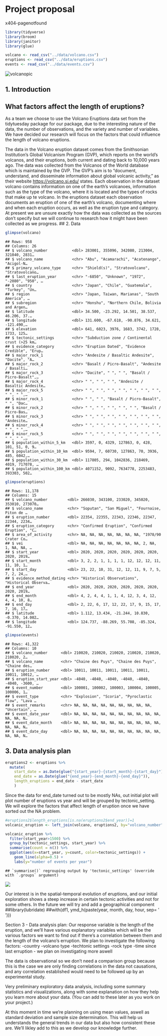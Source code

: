 Project proposal
================
x404-pagenotfound

``` r
library(tidyverse)
library(broom)
library(janitor)
library(glue)
```

``` r
volcano <- read_csv("../data/volcano.csv")
eruptions <- read_csv("../data/eruptions.csv")
events <- read_csv("../data/events.csv")
```

![volcanopic](images/volcano.jpg)

## 1\. Introduction

## What factors affect the length of eruptions?

As a team we choose to use the Volcano Eruptions data set from the
tidytuesday package for our package, due to the interesting nature of
the data, the number of observations, and the variety and number of
variables. We have decided our research will focus on the factors that
could influence the length of volcano eruptions.

The data in the Volcano eruption dataset comes from the Smithsonian
Institution’s Global Volcanism Program (GVP), which reports on the
world’s volcanos, and their eruptions, both current and dating back to
10,000 years ago. The data was collected from the Volcanos of the World
database which is maintained by the GVP. The GVP’s aim is to “document,
understand, and disseminate information about global volcanic activity,”
as their website <https://volcano.si.edu/> states. Each observation in
the dataset volcano contains information on one of the earth’s
volcanoes, information such as the type of the volcano, where it is
located and the types of rocks that make up te volcano. In the eruptions
dataset each observation documents an eruption of one of the earth’s
volcano, documenting where and when each eruption occurs, as well as the
eruption type and category. At present we are unsure exactly how the
data was collected as the sources don’t specify but we will continue to
research how it might have been collected as we progress. \#\# 2. Data

``` r
glimpse(volcano)
```

    ## Rows: 958
    ## Columns: 26
    ## $ volcano_number           <dbl> 283001, 355096, 342080, 213004, 321040, 2831…
    ## $ volcano_name             <chr> "Abu", "Acamarachi", "Acatenango", "Acigol-N…
    ## $ primary_volcano_type     <chr> "Shield(s)", "Stratovolcano", "Stratovolcano…
    ## $ last_eruption_year       <chr> "-6850", "Unknown", "1972", "-2080", "950", …
    ## $ country                  <chr> "Japan", "Chile", "Guatemala", "Turkey", "Un…
    ## $ region                   <chr> "Japan, Taiwan, Marianas", "South America", …
    ## $ subregion                <chr> "Honshu", "Northern Chile, Bolivia and Argen…
    ## $ latitude                 <dbl> 34.500, -23.292, 14.501, 38.537, 46.206, 37.…
    ## $ longitude                <dbl> 131.600, -67.618, -90.876, 34.621, -121.490,…
    ## $ elevation                <dbl> 641, 6023, 3976, 1683, 3742, 1728, 1733, 125…
    ## $ tectonic_settings        <chr> "Subduction zone / Continental crust (>25 km…
    ## $ evidence_category        <chr> "Eruption Dated", "Evidence Credible", "Erup…
    ## $ major_rock_1             <chr> "Andesite / Basaltic Andesite", "Dacite", "A…
    ## $ major_rock_2             <chr> "Basalt / Picro-Basalt", "Andesite / Basalti…
    ## $ major_rock_3             <chr> "Dacite", " ", " ", "Basalt / Picro-Basalt",…
    ## $ major_rock_4             <chr> " ", " ", " ", "Andesite / Basaltic Andesite…
    ## $ major_rock_5             <chr> " ", " ", " ", " ", " ", " ", " ", " ", " ",…
    ## $ minor_rock_1             <chr> " ", " ", "Basalt / Picro-Basalt", " ", "Dac…
    ## $ minor_rock_2             <chr> " ", " ", " ", " ", " ", "Basalt / Picro-Bas…
    ## $ minor_rock_3             <chr> " ", " ", " ", " ", " ", " ", " ", "Andesite…
    ## $ minor_rock_4             <chr> " ", " ", " ", " ", " ", " ", " ", " ", " ",…
    ## $ minor_rock_5             <chr> " ", " ", " ", " ", " ", " ", " ", " ", " ",…
    ## $ population_within_5_km   <dbl> 3597, 0, 4329, 127863, 0, 428, 101, 51, 0, 9…
    ## $ population_within_10_km  <dbl> 9594, 7, 60730, 127863, 70, 3936, 485, 6042,…
    ## $ population_within_30_km  <dbl> 117805, 294, 1042836, 218469, 4019, 717078, …
    ## $ population_within_100_km <dbl> 4071152, 9092, 7634778, 2253483, 393303, 502…

``` r
glimpse(eruptions)
```

    ## Rows: 11,178
    ## Columns: 15
    ## $ volcano_number         <dbl> 266030, 343100, 233020, 345020, 353010, 273070…
    ## $ volcano_name           <chr> "Soputan", "San Miguel", "Fournaise, Piton de …
    ## $ eruption_number        <dbl> 22354, 22355, 22343, 22346, 22347, 22344, 2234…
    ## $ eruption_category      <chr> "Confirmed Eruption", "Confirmed Eruption", "C…
    ## $ area_of_activity       <chr> NA, NA, NA, NA, NA, NA, NA, "1978/90 Crater Co…
    ## $ vei                    <dbl> NA, NA, NA, NA, NA, NA, NA, 2, NA, 1, NA, NA, …
    ## $ start_year             <dbl> 2020, 2020, 2020, 2020, 2020, 2020, 2020, 2019…
    ## $ start_month            <dbl> 3, 2, 2, 1, 1, 1, 1, 12, 12, 12, 11, 11, 10, 1…
    ## $ start_day              <dbl> 23, 22, 10, 31, 12, 12, 11, 9, 7, 5, 7, 2, 24,…
    ## $ evidence_method_dating <chr> "Historical Observations", "Historical Observa…
    ## $ end_year               <dbl> 2020, 2020, 2020, 2020, 2020, 2020, 2020, 2019…
    ## $ end_month              <dbl> 4, 2, 4, 4, 1, 1, 4, 12, 3, 4, 12, 4, 4, 10, 8…
    ## $ end_day                <dbl> 2, 22, 6, 17, 12, 22, 17, 9, 15, 17, 7, 16, 17…
    ## $ latitude               <dbl> 1.112, 13.434, -21.244, 10.830, -0.370, 14.002…
    ## $ longitude              <dbl> 124.737, -88.269, 55.708, -85.324, -91.550, 12…

``` r
glimpse(events)
```

    ## Rows: 41,322
    ## Columns: 10
    ## $ volcano_number      <dbl> 210020, 210020, 210020, 210020, 210020, 210020, 2…
    ## $ volcano_name        <chr> "Chaine des Puys", "Chaine des Puys", "Chaine des…
    ## $ eruption_number     <dbl> 10011, 10011, 10011, 10011, 10011, 10011, 10012, …
    ## $ eruption_start_year <dbl> -4040, -4040, -4040, -4040, -4040, -4040, -3600, …
    ## $ event_number        <dbl> 100001, 100002, 100003, 100004, 100005, 100006, 1…
    ## $ event_type          <chr> "Explosion", "Scoria", "Pyroclastic flow", "Lava …
    ## $ event_remarks       <chr> NA, NA, NA, NA, NA, NA, NA, NA, NA, "Uncertain", …
    ## $ event_date_year     <dbl> NA, NA, NA, NA, NA, NA, NA, NA, NA, NA, NA, NA, N…
    ## $ event_date_month    <dbl> NA, NA, NA, NA, NA, NA, NA, NA, NA, NA, NA, NA, N…
    ## $ event_date_day      <dbl> NA, NA, NA, NA, NA, NA, NA, NA, NA, NA, NA, NA, N…

## 3\. Data analysis plan

``` r
eruptions2 <- eruptions %>%
  mutate(
    start_date = as.Date(glue("{start_year}-{start_month}-{start_day}")),
    end_date = as.Date(glue("{end_year}-{end_month}-{end_day}")),
    length_eruptions = end_date - start_date
    )
```

Since the data for end\_date turned out to be mostly NAs, out initial
plot will plot number of eruptions vs year and will be grouped by
tectonic\_setting. We will explore the factors that affect length of
eruption once we have sorted out the NA problem.

``` r
#eruptions2$length_eruptions[is.na(eruptions2$end_year)]=1
volcanic_eruption <- left_join(volcano, eruptions2, by="volcano_number")

volcanic_eruption %>%
  filter(start_year>1500) %>%
  group_by(tectonic_settings, start_year) %>%
  summarise(count = n()) %>%
  ggplot(aes(x=start_year, y=count, color=tectonic_settings)) +
    geom_line(alpha=0.5) +
    labs(y="number of events per year")
```

    ## `summarise()` regrouping output by 'tectonic_settings' (override with `.groups` argument)

![](proposal_files/figure-gfm/unnamed-chunk-1-1.png)<!-- -->

Our interest is in the spatial-temporal evolution of eruptions, and our
initial exploration shows a steep increase in certain tectonic
activities and not for some others. In the future we will try and add a
geographical component \#\#library(lubridate) \#\#with(df1,
ymd\_h(paste(year, month, day, hour, sep= ’ ’)))

Section 3 - Data analysis plan: Our response variable is the length of
the eruption, and we’ll have various explanatory variables which will be
the various factors we want to find out if there’s a correlation between
them and the length of the volcano’s erruption. We plan to investigate
the following factors: -country -volcano type -techtonic settings -rock
type -time since last erruption - we plan on investigating more aswell

The data is observational so we don’t need a comparison group because
this is the case we are only finding correlations in the data not
causations, and any correlation established would need to be followed up
by an experimental study.

Very preliminary exploratory data analysis, including some summary
statistics and visualizations, along with some explanation on how they
help you learn more about your data. (You can add to these later as you
work on your project.)

At this moment in time we’re planning on using mean values, aswell as
standard deviation and sample size determination. This will help us
understands the general trends in our data but also how consistent these
are. We’ll likley add to this as we develop our knowledge further.

